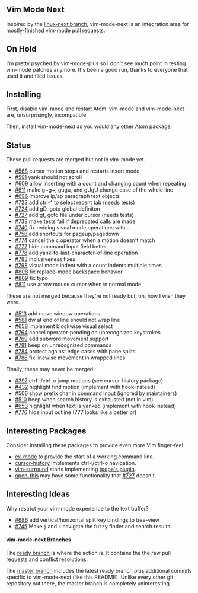 ## Vim Mode Next

Inspired by the [linux-next branch](https://lwn.net/Articles/289013/), vim-mode-next is
an integration area for mostly-finished [vim-mode pull requests](https://github.com/atom/vim-mode/pulls).


## On Hold

I'm pretty psyched by vim-mode-plus so I don't see much point in testing
vim-mode patches anymore.  It's been a good run, 
thanks to everyone that used it and filed issues.


## Installing

First, disable vim-mode and restart Atom.  vim-mode and vim-mode-next are, unsurprisingly, incompatible.

Then, install vim-mode-next as you would any other Atom package.


## Status

These pull requests are merged but not in vim-mode yet.

* [#568](https://github.com/atom/vim-mode/pull/568) cursor motion stops and restarts insert mode
* [#591](https://github.com/atom/vim-mode/pull/591) yank should not scroll
* [#609](https://github.com/atom/vim-mode/pull/609) allow inserting with a count and changing count when repeating
* [#611](https://github.com/atom/vim-mode/pull/611) make g~g~, gugu, and gUgU change case of the whole line
* [#696](https://github.com/atom/vim-mode/pull/696) improve ip/ap paragraph text objects
* [#723](https://github.com/atom/vim-mode/pull/723) add ctrl-^ to select recent tab (needs tests)
* [#724](https://github.com/atom/vim-mode/pull/724) add gD, goto global definiton
* [#727](https://github.com/atom/vim-mode/pull/727) add gf, goto file under cursor (needs tests)
* [#738](https://github.com/atom/vim-mode/pull/738) make tests fail if deprecated calls are made
* [#740](https://github.com/atom/vim-mode/pull/740) fix redoing visual mode operations with `.`
* [#758](https://github.com/atom/vim-mode/pull/758) add shortcuts for pageup/pagedown
* [#774](https://github.com/atom/vim-mode/pull/774) cancel the c operator when a motion doesn't match
* [#777](https://github.com/atom/vim-mode/pull/777) hide command input field better
* [#778](https://github.com/atom/vim-mode/pull/778) add yank-to-last-character-of-line operation
* [#783](https://github.com/atom/vim-mode/pull/783) inclusiveness fixes
* [#798](https://github.com/atom/vim-mode/pull/798) visual mode indent with a count indents multiple times
* [#808](https://github.com/atom/vim-mode/pull/808) fix replace-mode backspace behavior
* [#809](https://github.com/atom/vim-mode/pull/809) fix typo
* [#811](https://github.com/atom/vim-mode/pull/811) use arrow mouse cursor when in normal mode


These are not merged because they're not ready but, oh, how I wish they were.

* [#513](https://github.com/atom/vim-mode/pull/513) add move window operations
* [#581](https://github.com/atom/vim-mode/pull/581) dw at end of line should not wrap line
* [#658](https://github.com/atom/vim-mode/pull/658) implement blockwise visual select
* [#764](https://github.com/atom/vim-mode/pull/764) cancel operator-pending on unrecognized keystrokes
* [#769](https://github.com/atom/vim-mode/pull/769) add subword movement support
* [#781](https://github.com/atom/vim-mode/pull/781) beep on unrecognized commands
* [#784](https://github.com/atom/vim-mode/pull/784) protect against edge cases with pane splits
* [#786](https://github.com/atom/vim-mode/pull/786) fix linewise movement in wrapped lines

Finally, these may never be merged.

* [#397](https://github.com/atom/vim-mode/pull/397) ctrl-i/ctrl-o jump motions (see cursor-history package)
* [#432](https://github.com/atom/vim-mode/pull/432) highlight find motion (implement with hook instead)
* [#506](https://github.com/atom/vim-mode/pull/506) show prefix char in command input (ignored by maintainers)
* [#510](https://github.com/atom/vim-mode/pull/510) beep when search history is exhausted (not in vim)
* [#653](https://github.com/atom/vim-mode/pull/653) highlight when text is yanked (implement with hook instead)
* [#776](https://github.com/atom/vim-mode/pull/776) hide input outline (777 looks like a better pr)


## Interesting Packages

Consider installing these packages to provide even more Vim finger-feel:

* [ex-mode](https://atom.io/packages/ex-mode) to provide the start of a working command line.
* [cursor-history](https://atom.io/packages/cursor-history) implements ctrl-i/ctrl-o navigation.
* [vim-surround](https://atom.io/packages/vim-surround) starts implementing
  [tpope's plugin](https://github.com/tpope/vim-surround).
* [open-this](https://atom.io/packages/open-this) may have some functionality that
  [#727](https://github.com/atom/vim-mode/pull/727) doesn't.


## Interesting Ideas

Why restrict your vim-mode experience to the text buffer?

* [#686](https://github.com/atom/vim-mode/pull/686) add vertical/horizontal split key bindings to tree-view
* [#745](https://github.com/atom/vim-mode/pull/745) Make `j` and `k` navigate the fuzzy finder and search results


#### vim-mode-next Branches

The [ready branch](https://github.com/bronson/vim-mode-next/commits/ready)
is where the action is.  It contains the the raw pull requests and
conflict resolutions.

The [master branch](https://github.com/bronson/vim-mode-next/commits/master)
includes the latest ready branch plus additional commits specific to vim-mode-next
(like this README).  Unlike every other git repository out there,
the master branch is completely uninteresting.

